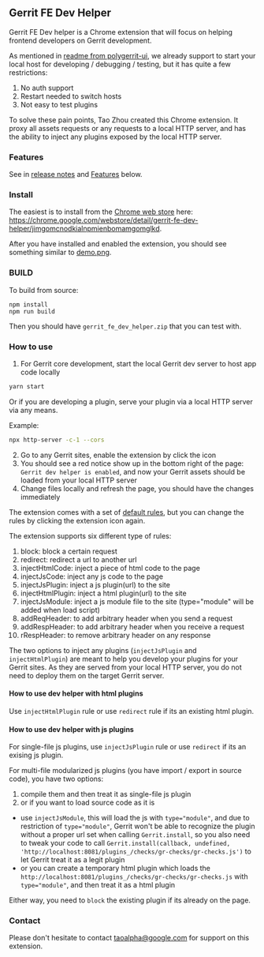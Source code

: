 ## Gerrit FE Dev Helper

Gerrit FE Dev helper is a Chrome extension that will focus on helping frontend developers on Gerrit development.

As mentioned in [readme from polygerrit-ui](https://gerrit.googlesource.com/gerrit/+/refs/heads/master/polygerrit-ui/),
we already support to start your local host for developing / debugging / testing, but it has quite a few restrictions:

1. No auth support
2. Restart needed to switch hosts
3. Not easy to test plugins

To solve these pain points, Tao Zhou created this Chrome extension. It proxy all assets requests or any requests to a local HTTP server, and has the ability to inject any plugins exposed by the local HTTP server.

### Features

See in [release notes](./release-notes.md) and [Features](#Features) below.

### Install

The easiest is to install from the [Chrome web store](https://chrome.google.com/webstore/category/extensions) here: https://chrome.google.com/webstore/detail/gerrit-fe-dev-helper/jimgomcnodkialnpmienbomamgomglkd.

After you have installed and enabled the extension, you should see something similar to [demo.png](./demo.png).

### BUILD

To build from source:

```
npm install
npm run build
```

Then you should have `gerrit_fe_dev_helper.zip` that you can test with.

### How to use

1. For Gerrit core development, start the local Gerrit dev server to host app code locally
```sh
yarn start
```
Or if you are developing a plugin, serve your plugin via a local HTTP server via any means.

Example:
```sh
npx http-server -c-1 --cors
```

2. Go to any Gerrit sites, enable the extension by click the icon
3. You should see a red notice show up in the bottom right of the page: `Gerrit dev helper is enabled`, and now your Gerrit assets should be loaded from your local HTTP server
4. Change files locally and refresh the page, you should have the changes immediately

The extension comes with a set of [default rules](./data/rules.json),
but you can change the rules by clicking the extension icon again.

The extension supports six different type of rules:
1. block: block a certain request
2. redirect: redirect a url to another url
3. injectHtmlCode: inject a piece of html code to the page
4. injectJsCode: inject any js code to the page
5. injectJsPlugin: inject a js plugin(url) to the site
6. injectHtmlPlugin: inject a html plugin(url) to the site
7. injectJsModule: inject a js module file to the site (type="module" will be added when load script)
8. addReqHeader: to add arbitrary header when you send a request
9. addRespHeader: to add arbitrary header when you receive a request
10. rRespHeader: to remove arbitrary header on any response

The two options to inject any plugins (`injectJsPlugin` and `injectHtmlPlugin`) are meant to help you develop your plugins for your Gerrit sites. As they are served from your local HTTP server, you do not need to deploy them on the target Gerrit server.

#### How to use dev helper with html plugins

Use `injectHtmlPlugin` rule or use `redirect` rule if its an existing html plugin.

#### How to use dev helper with js plugins

For single-file js plugins, use `injectJsPlugin` rule or use `redirect` if its an exising js plugin.

For multi-file modularized js plugins (you have import / export in source code), you have two options:

1. compile them and then treat it as single-file js plugin
2. or if you want to load source code as it is
  - use `injectJsModule`, this will load the js with `type="module"`, and due to restriction of `type="module"`, Gerrit won't be able to recognize the plugin without a proper url set when calling `Gerrit.install`, so you also need to tweak your code to call `Gerrit.install(callback, undefined, 'http://localhost:8081/plugins_/checks/gr-checks/gr-checks.js')` to let Gerrit treat it as a legit plugin
  - or you can create a temporary html plugin which loads the `http://localhost:8081/plugins_/checks/gr-checks/gr-checks.js` with `type="module"`, and then treat it as a html plugin

Either way, you need to `block` the existing plugin if its already on the page.

### Contact

Please don't hesitate to contact taoalpha@google.com for support on this extension.
